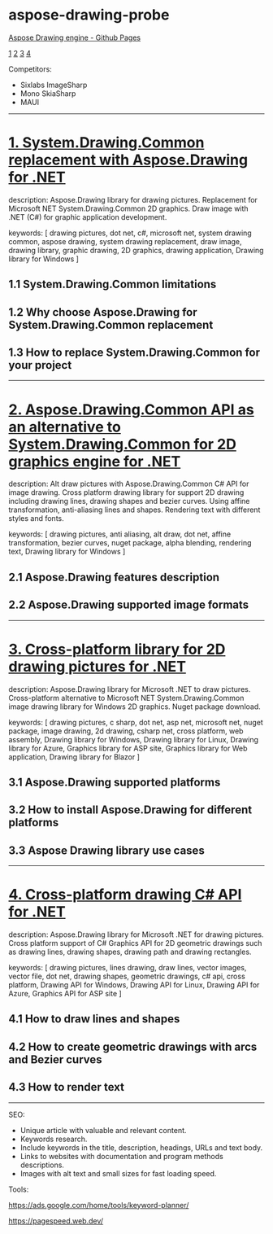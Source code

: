 # aspose-drawing-probe

[Aspose Drawing engine - Github Pages](https://aspose-drawing.github.io/aspose-drawing-probe/)

[1](https://aspose-drawing.github.io/aspose-drawing-probe/system_drawing_replacement_with_aspose)
[2](https://aspose-drawing.github.io/aspose-drawing-probe/alternative_to_system_drawing_with_aspose)
[3](https://aspose-drawing.github.io/aspose-drawing-probe/cross_platform_graphics_for_cs_net)
[4](https://aspose-drawing.github.io/aspose-drawing-probe/cross_platform_drawing_api_cs_net)

Competitors:

- Sixlabs ImageSharp
- Mono SkiaSharp
- MAUI

---

# [1. System.Drawing.Common replacement with Aspose.Drawing for .NET](./system_drawing_replacement_with_aspose.md)

description: Aspose.Drawing library for drawing pictures. Replacement for Microsoft NET System.Drawing.Common 2D graphics. Draw image with .NET (C#) for graphic application development.

keywords: [
drawing pictures,
dot net,
c#,
microsoft net,
system drawing common,
aspose drawing,
system drawing replacement,
draw image,
drawing library,
graphic drawing,
2D graphics,
drawing application,
Drawing library for Windows
]

## 1.1 System.Drawing.Common limitations

## 1.2 Why choose Aspose.Drawing for System.Drawing.Common replacement

## 1.3 How to replace System.Drawing.Common for your project

---


# [2. Aspose.Drawing.Common API as an alternative to System.Drawing.Common for 2D graphics engine for .NET](./alternative_to_system_drawing_with_aspose.md)

description: Alt draw pictures with Aspose.Drawing.Common C# API for image drawing. Cross platform drawing library for support 2D drawing including drawing lines, drawing shapes and bezier curves. Using affine transformation, anti-aliasing lines and shapes. Rendering text with different styles and fonts.

keywords: [
drawing pictures,
anti aliasing,
alt draw,
dot net,
affine transformation,
bezier curves,
nuget package,
alpha blending,
rendering text,
Drawing library for Windows
]

## 2.1 Aspose.Drawing features description

## 2.2 Aspose.Drawing supported image formats

---


# [3. Cross-platform library for 2D drawing pictures for .NET](./cross_platform_graphics_for_cs_net.md)

description: Aspose.Drawing library for Microsoft .NET to draw pictures. Cross-platform alternative to Microsoft NET System.Drawing.Common image drawing library for Windows 2D graphics. Nuget package download.

keywords: [
drawing pictures,
c sharp,
dot net,
asp net,
microsoft net,
nuget package,
image drawing,
2d drawing,
csharp net,
cross platform,
web assembly,
Drawing library for Windows,
Drawing library for Linux,
Drawing library for Azure,
Graphics library for ASP site,
Graphics library for Web application,
Drawing library for Blazor
]

## 3.1 Aspose.Drawing supported platforms

## 3.2 How to install Aspose.Drawing for different platforms

## 3.3 Aspose Drawing library use cases

---


# [4. Cross-platform drawing C# API for .NET](./cross_platform_drawing_api_cs_net.md)

description: Aspose.Drawing library for Microsoft .NET for drawing pictures. Cross platform support of C# Graphics API for 2D geometric drawings such as drawing lines, drawing shapes, drawing path and drawing rectangles.

keywords: [
drawing pictures,
lines drawing,
draw lines,
vector images,
vector file,
dot net,
drawing shapes,
geometric drawings,
c# api,
cross platform,
Drawing API for Windows,
Drawing API for Linux,
Drawing API for Azure,
Graphics API for ASP site
]

## 4.1 How to draw lines and shapes

## 4.2 How to create geometric drawings with arcs and Bezier curves

## 4.3 How to render text

---

SEO:

- Unique article with valuable and relevant content.
- Keywords research.
- Include keywords in the title, description, headings, URLs and text body.
- Links to websites with documentation and program methods descriptions.
- Images with alt text and small sizes for fast loading speed.

Tools:

https://ads.google.com/home/tools/keyword-planner/

https://pagespeed.web.dev/
